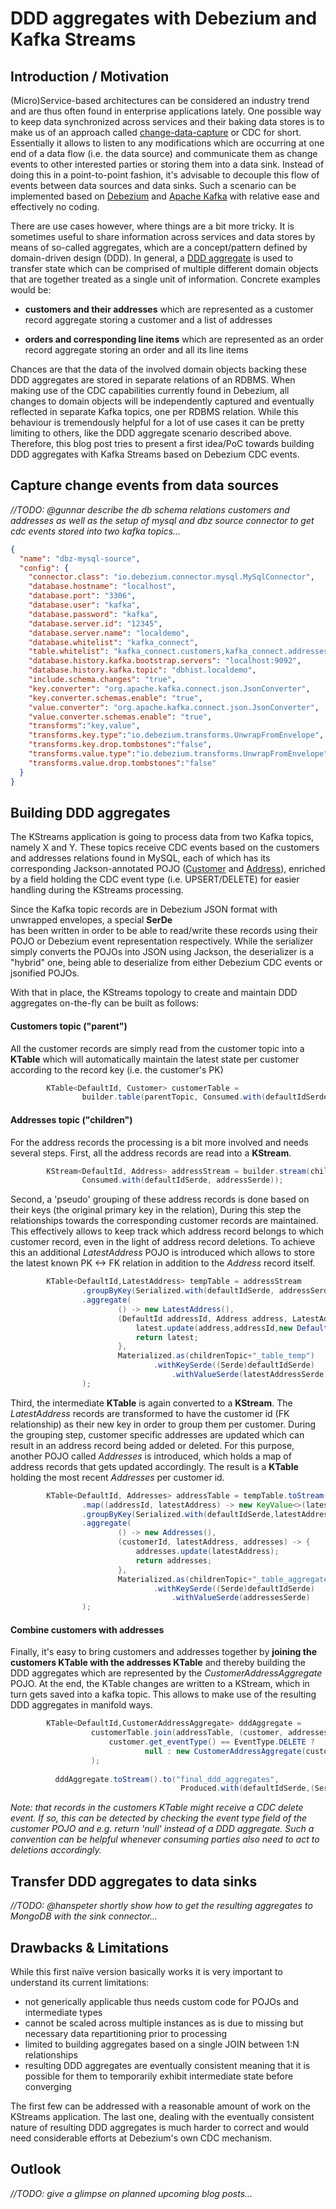 # DDD aggregates with Debezium and Kafka Streams

## Introduction / Motivation
(Micro)Service-based architectures can be considered an industry trend and are thus
often found in enterprise applications lately. One possible way to keep data
synchronized across services and their baking data stores is to make us of an approach
called [change-data-capture](https://vladmihalcea.com/a-beginners-guide-to-cdc-change-data-capture/) or CDC for short.
Essentially it allows to listen to any modifications which are occurring at one end of a data flow (i.e. the data source)
and communicate them as change events to other interested parties or storing them into a data sink.
Instead of doing this in a point-to-point fashion, it's advisable to decouple this flow of events
between data sources and data sinks. Such a scenario can be implemented based on [Debezium](http://debezium.io/)
and [Apache Kafka](https://kafka.apache.org/) with relative ease and effectively no coding.

There are use cases however, where things are a bit more tricky. It is sometimes
useful to share information across services and data stores by means of so-called
aggregates, which are a concept/pattern defined by domain-driven design (DDD).
In general, a [DDD aggregate](https://martinfowler.com/bliki/DDD_Aggregate.html) is used
to transfer state which can be comprised of multiple different domain objects that are
together treated as a single unit of information. Concrete examples would be:

* **customers and their addresses** which are represented as a customer record aggregate
storing a customer and a list of addresses

* **orders and corresponding line items** which are represented as an order record
aggregate storing an order and all its line items

Chances are that the data of the involved domain objects backing these DDD aggregates are stored in 
separate relations of an RDBMS. When making use of the CDC capabilities currently found
in Debezium, all changes to domain objects will be independently captured and eventually
reflected in separate Kafka topics, one per RDBMS relation. While this behaviour
is tremendously helpful for a lot of use cases it can be pretty limiting to others,
like the DDD aggregate scenario described above. Therefore, this blog post tries to present a
first idea/PoC towards building DDD aggregates with Kafka Streams based on Debezium CDC events.

## Capture change events from data sources

_//TODO: @gunnar describe the db schema relations customers and addresses as well as the setup of mysql and dbz source connector to get cdc events stored into two kafka topics..._

```json
{
  "name": "dbz-mysql-source",
  "config": {
    "connector.class": "io.debezium.connector.mysql.MySqlConnector",
    "database.hostname": "localhost",
    "database.port": "3306",
    "database.user": "kafka",
    "database.password": "kafka",
    "database.server.id": "12345",
    "database.server.name": "localdemo",
    "database.whitelist": "kafka_connect",
    "table.whitelist": "kafka_connect.customers,kafka_connect.addresses",
    "database.history.kafka.bootstrap.servers": "localhost:9092",
    "database.history.kafka.topic": "dbhist.localdemo",
    "include.schema.changes": "true",
    "key.converter": "org.apache.kafka.connect.json.JsonConverter",
    "key.converter.schemas.enable": "true",
    "value.converter": "org.apache.kafka.connect.json.JsonConverter",
    "value.converter.schemas.enable": "true",
    "transforms":"key,value",
	"transforms.key.type":"io.debezium.transforms.UnwrapFromEnvelope",
	"transforms.key.drop.tombstones":"false",
	"transforms.value.type":"io.debezium.transforms.UnwrapFromEnvelope",
	"transforms.value.drop.tombstones":"false"
  }
}
```

## Building DDD aggregates

The KStreams application is going to process data from two Kafka topics, namely X and Y. These topics
receive CDC events based on the customers and addresses relations found in MySQL, each of which has its
corresponding Jackson-annotated POJO ([Customer](https://github.com/hpgrahsl/kafka-streams-ddd-aggregator/blob/blog-post-sample/src/main/java/com/github/hpgrahsl/kafka/model/Customer.java) and
 [Address](https://github.com/hpgrahsl/kafka-streams-ddd-aggregator/blob/blog-post-sample/src/main/java/com/github/hpgrahsl/kafka/model/Address.java)), 
enriched by a field holding the CDC event type (i.e. UPSERT/DELETE) for easier handling during the KStreams processing.

Since the Kafka topic records are in Debezium JSON format with unwrapped envelopes, a special **SerDe**  
has been written in order to be able to read/write these records using their POJO or Debezium event representation respectively.
While the serializer simply converts the POJOs into JSON using Jackson, the deserializer is a "hybrid"
one, being able to deserialize from either Debezium CDC events or jsonified POJOs.

With that in place, the KStreams topology to create and maintain DDD aggregates on-the-fly can be built as follows:

#### Customers topic ("parent")
All the customer records are simply read from the customer topic into a **KTable** which will automatically maintain
the latest state per customer according to the record key (i.e. the customer's PK)

```java
        KTable<DefaultId, Customer> customerTable = 
                builder.table(parentTopic, Consumed.with(defaultIdSerde,customerSerde));
```

#### Addresses topic ("children")
For the address records the processing is a bit more involved and needs several steps. First, all the address
records are read into a **KStream**. 

```java
        KStream<DefaultId, Address> addressStream = builder.stream(childrenTopic,
                Consumed.with(defaultIdSerde, addressSerde));
```

Second, a 'pseudo' grouping of these address records is done based on their keys (the original primary key in the relation),
During this step the relationships towards the corresponding customer records are maintained. This effectively allows to keep
track which address record belongs to which customer record, even in the light of address record deletions.
To achieve this an additional _LatestAddress_ POJO is introduced which allows to store the latest known PK <-> FK
relation in addition to the _Address_ record itself.  

```java
        KTable<DefaultId,LatestAddress> tempTable = addressStream
                .groupByKey(Serialized.with(defaultIdSerde, addressSerde))
                .aggregate(
                        () -> new LatestAddress(),
                        (DefaultId addressId, Address address, LatestAddress latest) -> {
                            latest.update(address,addressId,new DefaultId(address.getCustomer_id()));
                            return latest;
                        },
                        Materialized.as(childrenTopic+"_table_temp")
                                .withKeySerde((Serde)defaultIdSerde)
                                    .withValueSerde(latestAddressSerde)
                );
```
Third, the intermediate **KTable** is again converted to a **KStream**. The _LatestAddress_ records are transformed
to have the customer id (FK relationship) as their new key in order to group them per customer.
During the grouping step, customer specific addresses are updated which can result in an address 
record being added or deleted. For this purpose, another POJO called _Addresses_ is introduced, which
holds a map of address records that gets updated accordingly. The result is a **KTable** holding the
most recent _Addresses_ per customer id.

```java
        KTable<DefaultId, Addresses> addressTable = tempTable.toStream()
                .map((addressId, latestAddress) -> new KeyValue<>(latestAddress.getCustomerId(),latestAddress))
                .groupByKey(Serialized.with(defaultIdSerde,latestAddressSerde))
                .aggregate(
                        () -> new Addresses(),
                        (customerId, latestAddress, addresses) -> {
                            addresses.update(latestAddress);
                            return addresses;
                        },
                        Materialized.as(childrenTopic+"_table_aggregate")
                                .withKeySerde((Serde)defaultIdSerde)
                                    .withValueSerde(addressesSerde)
                );
```

#### Combine customers with addresses
Finally, it's easy to bring customers and addresses together by **joining the customers KTable with
the addresses KTable** and thereby building the DDD aggregates which are represented by the _CustomerAddressAggregate_ POJO.
At the end, the KTable changes are written to a KStream, which in turn gets saved into a kafka topic.
This allows to make use of the resulting DDD aggregates in manifold ways.  
  
```java
        KTable<DefaultId,CustomerAddressAggregate> dddAggregate =
                  customerTable.join(addressTable, (customer, addresses) ->
                      customer.get_eventType() == EventType.DELETE ?
                              null : new CustomerAddressAggregate(customer,addresses.getEntries())
                  );
  
          dddAggregate.toStream().to("final_ddd_aggregates",
                                      Produced.with(defaultIdSerde,(Serde)aggregateSerde));
```

_Note: that records in the customers KTable might receive a CDC delete event. If so, this can be detected by
checking the event type field of the customer POJO and e.g. return 'null' instead of a DDD aggregate.
Such a convention can be helpful whenever consuming parties also need to act to deletions accordingly._
                               
## Transfer DDD aggregates to data sinks

_//TODO: @hanspeter shortly show how to get the resulting aggregates to MongoDB with the sink connector..._

## Drawbacks & Limitations
While this first naïve version basically works it is very important to understand its current limitations:

* not generically applicable thus needs custom code for POJOs and intermediate types
* cannot be scaled across multiple instances as is due to missing but necessary data repartitioning prior to processing
* limited to building aggregates based on a single JOIN between 1:N relationships
* resulting DDD aggregates are eventually consistent meaning that it is possible for them to temporarily exhibit intermediate state before converging 

The first few can be addressed with a reasonable amount of work on the KStreams application. The last one, 
dealing with the eventually consistent nature of resulting DDD aggregates is much harder to correct
and would need considerable efforts at Debezium's own CDC mechanism. 

## Outlook

_//TODO: give a glimpse on planned upcoming blog posts..._
